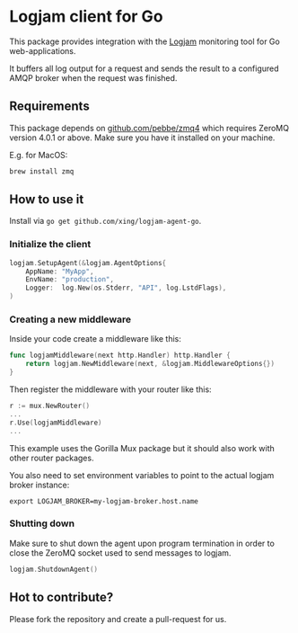 # Logjam client for Go

This package provides integration with the [Logjam](https://github.com/skaes/logjam_core)
monitoring tool for Go web-applications.

It buffers all log output for a request and sends the result to a configured AMQP broker
when the request was finished.

## Requirements
This package depends on [github.com/pebbe/zmq4](https://github.com/pebbe/zmq4) which
requires ZeroMQ version 4.0.1 or above. Make sure you have it installed on your machine.

E.g. for MacOS:
```bash
brew install zmq
```

## How to use it
Install via `go get github.com/xing/logjam-agent-go`.

### Initialize the client

```go
logjam.SetupAgent(&logjam.AgentOptions{
	AppName: "MyApp",
	EnvName: "production",
	Logger:	 log.New(os.Stderr, "API", log.LstdFlags),
)
```

### Creating a new middleware
Inside your code create a middleware like this:

```go
func logjamMiddleware(next http.Handler) http.Handler {
	return logjam.NewMiddleware(next, &logjam.MiddlewareOptions{})
}
```

Then register the middleware with your router like this:

```go
r := mux.NewRouter()
...
r.Use(logjamMiddleware)
...
```

This example uses the Gorilla Mux package but it should also work with other router
packages.

You also need to set environment variables to point to the actual logjam broker instance:

`export LOGJAM_BROKER=my-logjam-broker.host.name`

### Shutting down

Make sure to shut down the agent upon program termination in order to close the ZeroMQ
socket used to send messages to logjam.

```go
logjam.ShutdownAgent()
```

## Hot to contribute?
Please fork the repository and create a pull-request for us.

